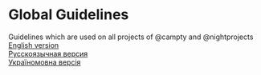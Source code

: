 # Global Guidelines
Guidelines which are used on all projects of @campty and @nightprojects<br>
[English version](../release/en.md)<br>
[Русскоязычная версия](../release/ru.md)<br>
[Україномовна версія](../release/ua.md)
